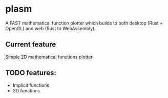 # plasm
A FAST mathematical function plotter which builds to both desktop (Rust + OpenGL) and web (Rust to WebAssembly).

## Current feature
Simple 2D mathematical functions plotter.

## TODO features:
- Implicit functions
- 3D functions